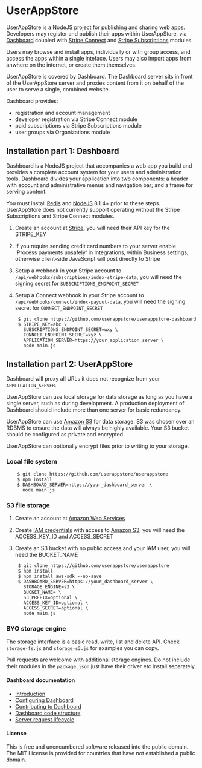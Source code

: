 # UserAppStore
UserAppStore is a NodeJS project for publishing and sharing web apps.  Developers may register and publish their apps within UserAppStore, via [Dashboard]() coupled with [Stripe Connect]() and [Stripe Subscriptions]() modules. 

Users may browse and install apps, individually or with group access, and access the apps within a single inteface.  Users may also import  apps from anwhere on the internet, or create them themselves.

UserAppStore is covered by Dashboard.  The Dashboard server sits in front of the UserAppStore server and proxies content from it on behalf of the user to serve a single, combined website.

Dashboard provides:
- registration and account management
- developer registration via Stripe Connect module
- paid subscriptions via Stripe Subscriptions module
- user groups via Organizations module

## Installation part 1: Dashboard

Dashboard is a NodeJS project that accompanies a web app you build and provides a complete account system for your users and administration tools.  Dashboard divides your application into two components: a header with account and administrative menus and navigation bar; and a frame for serving content.

You must install [Redis](https://redis.io) and [NodeJS](https://nodejs.org) 8.1.4+ prior to these steps.  UserAppStore does not currently support operating without the Stripe Subscriptions and Stripe Connect modules.

1. Create an account at [Stripe](https://stripe.com/), you will need their API key for the STRIPE_KEY
2. If you require sending credit card numbers to your server enable 'Process payments unsafely' in Integrations, within Business settings, otherwise client-side JavaScript will post directly to Stripe
4. Setup a webhook in your Stripe account to `/api/webhooks/subscriptions/index-stripe-data`, you will need the signing secret for `SUBSCRIPTIONS_ENDPOINT_SECRET`
5. Setup a Connect webhook in your Stripe account to `/api/webhooks/connect/index-payout-data`, you will need the signing secret for `CONNECT_ENDPOINT_SECRET`

        $ git clone https://github.com/userappstore/userappstore-dashboard
        $ STRIPE_KEY=abc \
          SUBSCRIPTIONS_ENDPOINT_SECRET=wxy \
          CONNCET_ENDPOINT_SECRET=xyz \
          APPLICATION_SERVER=https://your_application_server \
          node main.js
      
## Installation part 2: UserAppStore
Dashboard will proxy all URLs it does not recognize from your `APPLICATION_SERVER`.  

UserAppStore can use local storage for data storage as long as you have a single server, such as during development.  A production deployment of Dashboard should include more than one server for basic redundancy.

UserAppStore can use [Amazon S3](https://aws.amazon.com/s3) for data storage.  S3 was chosen over an RDBMS to ensure the data will always be highly available.  Your S3 bucket should be configured as private and encrypted.  

UserAppStore can optionally encrypt files prior to writing to your storage.

### Local file system
        $ git clone https://github.com/userappstore/userappstore
        $ npm install
        $ DASHBOARD_SERVER=https://your_dashboard_server \
          node main.js

### S3 file storage
1. Create an account at [Amazon Web Services](https://aws.amazon.com/)
2. Create [IAM credentials](https://docs.aws.amazon.com/IAM/latest/UserGuide/getting-started.html) with access to [Amazon S3](https://aws.amazon.com/s3), you will need the ACCESS_KEY_ID and ACCESS_SECRET
4. Create an S3 bucket with no public access and your IAM user, you will need the BUCKET_NAME

        $ git clone https://github.com/userappstore/userappstore
        $ npm install 
        $ npm install aws-sdk --no-save
        $ DASHBOARD_SERVER=https://your_dashboard_server \
          STORAGE_ENGINE=s3 \
          BUCKET_NAME= \
          S3_PREFIX=optional \
          ACCESS_KEY_ID=optional \
          ACCESS_SECRET=optional \
          node main.js

### BYO storage engine
The storage interface is a basic read, write, list and delete API.  Check `storage-fs.js` and `storage-s3.js` for examples you can copy.

Pull requests are welcome with additional storage engines.  Do not include their modules in the `package.json` just have their driver etc install separately.

#### Dashboard documentation
- [Introduction](https://github.com/userappstore/dashboard/wiki)
- [Configuring Dashboard](https://github.com/userappstore/dashboard/wiki/Configuring-Dashboard)
- [Contributing to Dashboard](https://github.com/userappstore/dashboard/wiki/Contributing-to-Dashboard)
- [Dashboard code structure](https://github.com/userappstore/dashboard/wiki/Dashboard-code-structure)
- [Server request lifecycle](https://github.com/userappstore/dashboard/wiki/Server-Request-Lifecycle)

#### License

This is free and unencumbered software released into the public domain.  The MIT License is provided for countries that have not established a public domain.